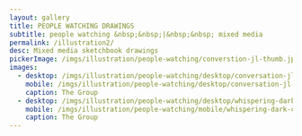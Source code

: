 ```yaml
---
layout: gallery
title: PEOPLE WATCHING DRAWINGS
subtitle: people watching &nbsp;&nbsp;|&nbsp;&nbsp; mixed media
permalink: /illustration2/
desc: Mixed media sketchbook drawings 
pickerImage: /imgs/illustration/people-watching/converstion-jl-thumb.jpg
images:
  - desktop: /imgs/illustration/people-watching/desktop/conversation-jl-dt.jpg
    mobile: /imgs/illustration/people-watching/desktop/conversation-jl-m.jpg
    caption: The Group
  - desktop: /imgs/illustration/people-watching/desktop/whispering-dark-corners-dt.jpg
    mobile: /imgs/illustration/people-watching/mobile/whispering-dark-corners-m.jpg
    caption: The Group
---
```


